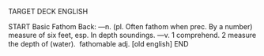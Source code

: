 TARGET DECK
ENGLISH

START
Basic
Fathom
Back: —n. (pl. Often fathom when prec. By a number) measure of six feet, esp. In depth soundings. —v. 1 comprehend. 2 measure the depth of (water).  fathomable adj. [old english]
END

